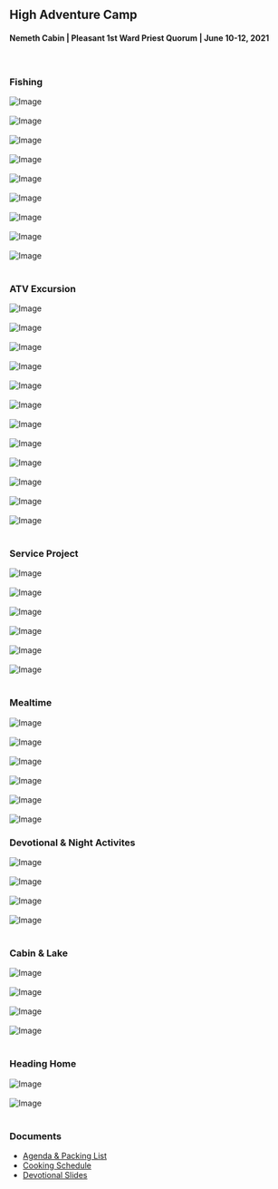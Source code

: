 ## High Adventure Camp
#### Nemeth Cabin | Pleasant 1st Ward Priest Quorum | June 10-12, 2021

<br>

### Fishing

![Image](images/20210611_194241_resized.jpg?raw=true)
<br>
<br>
![Image](images/IMG_5921.JPEG?raw=true)
<br>
<br>
![Image](images/IMG_5926.JPEG?raw=true)
<br>
<br>
![Image](images/IMG_5934.JPEG?raw=true)
<br>
<br>
![Image](images/IMG_5942.JPEG?raw=true)
<br>
<br>
![Image](images/IMG_5950.JPEG?raw=true)
<br>
<br>
![Image](images/IMG_6066.JPEG?raw=true)
<br>
<br>
![Image](images/IMG_6067.JPEG?raw=true)
<br>
<br>
![Image](images/IMG_6026.JPEG?raw=true)
<br>
<br>

### ATV Excursion

![Image](images/20210611_105017_resized.jpg?raw=true)
<br>
<br>
![Image](images/20210611_105018_resized.jpg?raw=true)
<br>
<br>
![Image](images/IMG_5976.JPEG?raw=true)
<br>
<br>
![Image](images/IMG_5986.JPEG?raw=true)
<br>
<br>
![Image](images/IMG_5990.JPEG?raw=true)
<br>
<br>
![Image](images/IMG_5994.JPEG?raw=true)
<br>
<br>
![Image](images/IMG_5995.JPEG?raw=true)
<br>
<br>
![Image](images/IMG_6002.JPEG?raw=true)
<br>
<br>
![Image](images/IMG_6013.JPEG?raw=true)
<br>
<br>
![Image](images/IMG_6015.JPEG?raw=true)
<br>
<br>
![Image](images/IMG_6020.JPEG?raw=true)
<br>
<br>
![Image](images/IMG_6025.JPEG?raw=true)
<br>
<br>

### Service Project

![Image](images/IMG_6027.JPEG?raw=true)
<br>
<br>
![Image](images/IMG_6032.JPEG?raw=true)
<br>
<br>
![Image](images/IMG_6041.JPEG?raw=true)
<br>
<br>
![Image](images/IMG_6045.JPEG?raw=true)
<br>
<br>
![Image](images/20210611_154225_resized.jpg?raw=true)
<br>
<br>
![Image](images/IMG_6053.JPEG?raw=true)
<br>
<br>

### Mealtime 

![Image](images/20210610_185514_resized.jpg?raw=true)
<br>
<br>
![Image](images/20210611_181354_resized.jpg?raw=true)
<br>
<br>
![Image](images/IMG_6056.JPEG?raw=true)
<br>
<br>
![Image](images/IMG_6057.JPEG?raw=true)
<br>
<br>
![Image](images/IMG_6077.JPEG?raw=true)
<br>
<br>
![Image](images/IMG_5925.JPEG?raw=true)

### Devotional & Night Activites

![Image](images/20210610_205456_resized.jpg?raw=true)
<br>
<br>
![Image](images/IMG_5958.JPEG?raw=true)
<br>
<br>
![Image](images/IMG_6073.JPEG?raw=true)
<br>
<br>
![Image](images/20210611_220807_resized.jpg?raw=true)
<br>
<br>

### Cabin & Lake

![Image](images/IMG_5969.JPEG?raw=true)
<br>
<br>
![Image](images/IMG_5972.JPEG?raw=true)
<br>
<br>
![Image](images/IMG_5947.JPEG?raw=true)
<br>
<br>
![Image](images/20210610_201541_resized.jpg?raw=true)
<br>
<br>

### Heading Home

![Image](images/IMG_6083.JPEG?raw=true)
<br>
<br>
![Image](images/IMG_6094.JPG?raw=true)
<br>
<br>

### Documents

- [Agenda & Packing List](https://github.com/erikgregorywebb/high-adventure-2021/blob/main/documents/Agenda%20%26%20Packing%20List(1).pdf)
- [Cooking Schedule](https://github.com/erikgregorywebb/high-adventure-2021/blob/main/documents/Cooking%20%26%20Cleaning%20Assignments(1).pdf)
- [Devotional Slides](https://docs.google.com/presentation/d/1__VJUJ4EQtWOFvq_sA6Oej7EaEs_nN5lBfj2VD1wNS8/edit?usp=sharing)
